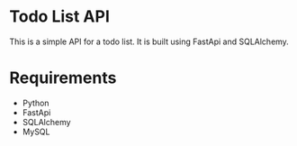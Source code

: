 # Todo List API
This is a simple API for a todo list. It is built using FastApi and SQLAlchemy.

# Requirements
- Python 
- FastApi
- SQLAlchemy
- MySQL


